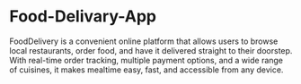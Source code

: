 # Food-Delivary-App
FoodDelivery is a convenient online platform that allows users to browse local restaurants, order food, and have it delivered straight to their doorstep. With real-time order tracking, multiple payment options, and a wide range of cuisines, it makes mealtime easy, fast, and accessible from any device.
